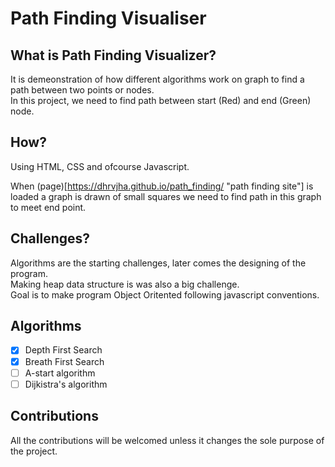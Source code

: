 # Path Finding Visualiser

## What is Path Finding Visualizer?
It is demeonstration of how different algorithms work on graph to find a path between two points or nodes.  
In this project, we need to find path between start (Red) and end (Green) node.

## How?
Using HTML, CSS and ofcourse Javascript.

When (page)[https://dhrvjha.github.io/path_finding/ "path finding site"] is loaded a graph is drawn of small squares
we need to find path in this graph to meet end point.

## Challenges?
Algorithms are the starting challenges, later comes the designing of the program.  
Making heap data structure is was also a big challenge.  
Goal is to make program Object Oritented following javascript conventions.  


## Algorithms
- [x] Depth First Search
- [x] Breath First Search
- [ ] A-start algorithm
- [ ] Dijkistra's algorithm

## Contributions
All the contributions will be welcomed unless it changes the sole purpose of the project.  


